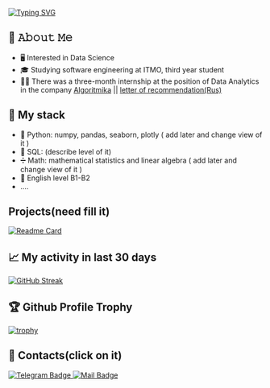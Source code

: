 [![Typing SVG](https://readme-typing-svg.herokuapp.com?color=%2336BCF7&lines=Computer+science+student)](https://git.io/typing-svg)
## :book: 𝙰𝚋𝚘𝚞𝚝 𝙼𝚎
- 🖥 Interested in Data Science
- 🎓 Studying software engineering at ITMO, third year student
- 🐱‍💻 There was a three-month internship at the position of Data Analytics in the company [Algoritmika](https://career.habr.com/companies/algoritmika) || 
[letter of recommendation(Rus)](https://github.com/Erkobrax/Erkobrax/blob/main/%D0%A0%D0%B5%D0%BA%D0%BE%D0%BC%D0%B5%D0%BD%D0%B4%D0%B0%D1%82%D0%B5%D0%BB%D1%8C%D0%BD%D0%BE%D0%B5_%D0%BF%D0%B8%D1%81%D1%8C%D0%BC%D0%BE.pdf)
## 💼 My stack
* 🐍 Python: numpy, pandas, seaborn, plotly ( add later and change view of it )
* 📙 SQL: (describe level of it)
* ➗ Math: mathematical statistics and linear algebra ( add later and change view of it )
* 💂‍ English level B1-B2
* ....
## Projects(need fill it)
[![Readme Card](https://github-readme-stats.vercel.app/api/pin/?username=Erkobrax&repo=DS_Edu)](https://github.com/Erkobrax/DS_Edu)


 
## 📈  My activity in last 30 days

[![GitHub Streak](http://github-readme-streak-stats.herokuapp.com?user=Erkobrax)](https://git.io/streak-stats)


## :trophy: Github Profile Trophy
[![trophy](https://github-profile-trophy.vercel.app/?username=Erkobrax)](https://github.com/ryo-ma/github-profile-trophy)
## 🤝 Contacts(click on it)


<div id="badges">
  <a href="https://t.me/Erkobraxx">
    <img src="https://img.shields.io/badge/Telegram-blue?style=for-the-badge&logo=telegram&logoColor=white" alt="Telegram Badge"/>
  </a>
 <a href="mailto:denis_suvorov@niuitmo.ru">
    <img src="https://img.shields.io/badge/mail-denis_suvorov%40niuitmo.ru-blue?style=for-the-badge&logo=outlook&logoColor=white" alt="Mail Badge"/>
 </a>
</div>


